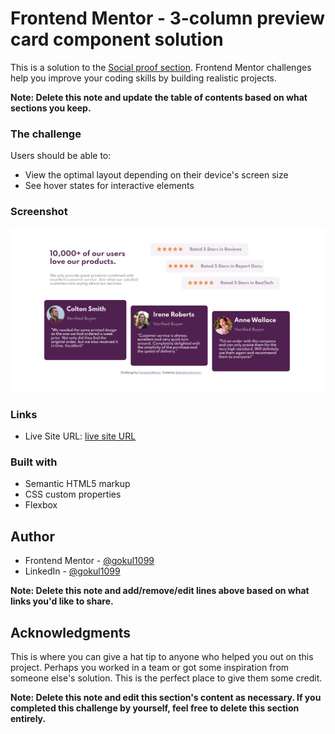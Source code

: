 # Frontend Mentor - 3-column preview card component solution

This is a solution to the [Social proof section](https://www.frontendmentor.io/challenges/social-proof-section-6e0qTv_bA). Frontend Mentor challenges help you improve your coding skills by building realistic projects. 



**Note: Delete this note and update the table of contents based on what sections you keep.**


### The challenge

Users should be able to:

- View the optimal layout depending on their device's screen size
- See hover states for interactive elements

### Screenshot

![](./screenshot.jpg)


### Links

- Live Site URL: [live site URL ](https://gokul1099.github.io/FrontEndMentor-Projects/3-column-preview-card-component-main/)


### Built with

- Semantic HTML5 markup
- CSS custom properties
- Flexbox

## Author

- Frontend Mentor - [@gokul1099](https://www.frontendmentor.io/profile/gokul1099)
- LinkedIn - [@gokul1099](https://www.linkedin.com/in/gokul1099/)

**Note: Delete this note and add/remove/edit lines above based on what links you'd like to share.**

## Acknowledgments

This is where you can give a hat tip to anyone who helped you out on this project. Perhaps you worked in a team or got some inspiration from someone else's solution. This is the perfect place to give them some credit.

**Note: Delete this note and edit this section's content as necessary. If you completed this challenge by yourself, feel free to delete this section entirely.**
